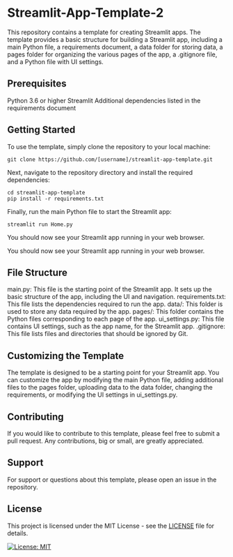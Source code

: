# Streamlit-App-Template-2

This repository contains a template for creating Streamlit apps. The template provides a basic structure for building a Streamlit app, including a main Python file, a requirements document, a data folder for storing data, a pages folder for organizing the various pages of the app, a .gitignore file, and a Python file with UI settings.

## Prerequisites
Python 3.6 or higher
Streamlit
Additional dependencies listed in the requirements document

## Getting Started
To use the template, simply clone the repository to your local machine:

```
git clone https://github.com/[username]/streamlit-app-template.git
```

Next, navigate to the repository directory and install the required dependencies:

```
cd streamlit-app-template
pip install -r requirements.txt
```

Finally, run the main Python file to start the Streamlit app:

```
streamlit run Home.py
```

You should now see your Streamlit app running in your web browser.

You should now see your Streamlit app running in your web browser.

## File Structure

main.py: This file is the starting point of the Streamlit app. It sets up the basic structure of the app, including the UI and navigation.
requirements.txt: This file lists the dependencies required to run the app.
data/: This folder is used to store any data required by the app.
pages/: This folder contains the Python files corresponding to each page of the app.
ui_settings.py: This file contains UI settings, such as the app name, for the Streamlit app.
.gitignore: This file lists files and directories that should be ignored by Git.

## Customizing the Template
The template is designed to be a starting point for your Streamlit app. You can customize the app by modifying the main Python file, adding additional files to the pages folder, uploading data to the data folder, changing the requirements, or modifying the UI settings in ui_settings.py.

## Contributing
If you would like to contribute to this template, please feel free to submit a pull request. Any contributions, big or small, are greatly appreciated.

## Support
For support or questions about this template, please open an issue in the repository.

## License

This project is licensed under the MIT License - see the [LICENSE](LICENSE) file for details.

[![License: MIT](https://img.shields.io/badge/License-MIT-yellow.svg)](https://opensource.org/licenses/MIT)
